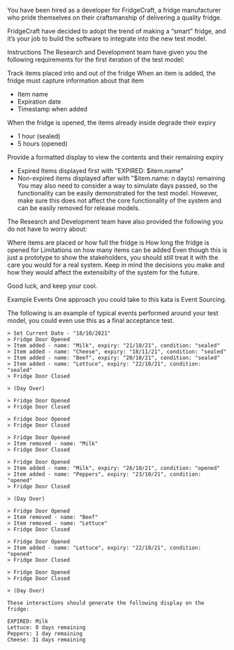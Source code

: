 You have been hired as a developer for FridgeCraft, a fridge manufacturer who pride themselves on their craftsmanship of delivering a quality fridge.

FridgeCraft have decided to adopt the trend of making a “smart” fridge, and it’s your job to build the software to integrate into the new test model.

Instructions
The Research and Development team have given you the following requirements for the first iteration of the test model:

Track items placed into and out of the fridge
When an item is added, the fridge must capture information about that item
- Item name
- Expiration date
- Timestamp when added

When the fridge is opened, the items already inside degrade their expiry
- 1 hour (sealed)
- 5 hours (opened)

Provide a formatted display to view the contents and their remaining expiry
- Expired Items displayed first with "EXPIRED: $item.name"
- Non-expired items displayed after with "$item.name: n day(s) remaining
You may also need to consider a way to simulate days passed, so the functionality can be easily demonstrated for the test model. However, make sure this does not affect the core functionality of the system and can be easily removed for release models.

The Research and Development team have also provided the following you do not have to worry about:

Where items are placed or how full the fridge is
How long the fridge is opened for
Limitations on how many items can be added
Even though this is just a prototype to show the stakeholders, you should still treat it with the care you would for a real system. Keep in mind the decisions you make and how they would affect the extensibilty of the system for the future.

Good luck, and keep your cool.

Example Events
One approach you could take to this kata is Event Sourcing.

The following is an example of typical events performed around your test model, you could even use this as a final acceptance test.
```
> Set Current Date - "18/10/2021"
> Fridge Door Opened
> Item added - name: "Milk", expiry: "21/10/21", condition: "sealed"
> Item added - name: "Cheese", expiry: "18/11/21", condition: "sealed"
> Item added - name: "Beef", expiry: "20/10/21", condition: "sealed"
> Item added - name: "Lettuce", expiry: "22/10/21", condition: "sealed"
> Fridge Door Closed

> (Day Over)

> Fridge Door Opened
> Fridge Door Closed

> Fridge Door Opened
> Fridge Door Closed

> Fridge Door Opened
> Item removed - name: "Milk"
> Fridge Door Closed

> Fridge Door Opened
> Item added - name: "Milk", expiry: "26/10/21", condition: "opened"
> Item added - name: "Peppers", expiry: "23/10/21", condition: "opened"
> Fridge Door Closed

> (Day Over)

> Fridge Door Opened
> Item removed - name: "Beef"
> Item removed - name: "Lettuce"
> Fridge Door Closed

> Fridge Door Opened
> Item added - name: "Lettuce", expiry: "22/10/21", condition: "opened"
> Fridge Door Closed

> Fridge Door Opened
> Fridge Door Closed

> (Day Over)

These interactions should generate the following display on the fridge:

EXPIRED: Milk
Lettuce: 0 days remaining
Peppers: 1 day remaining
Cheese: 31 days remaining
```